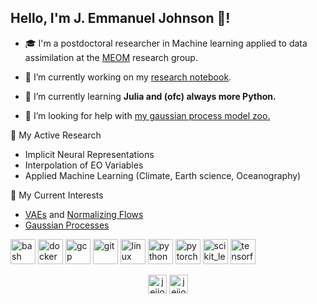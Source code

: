 ## Hello, I'm J. Emmanuel Johnson 👋!

- 🎓 I'm a postdoctoral researcher in Machine learning applied to data assimilation at the [MEOM](https://meom-group.github.io) research group.

- 🔭 I’m currently working on my [research notebook](https://jejjohnson.github.io/research_notebook/intro.html).

- 🌱 I’m currently learning **Julia and (ofc) always more Python.**

- 🤝 I’m looking for help with [my gaussian process model zoo.](https://jejjohnson.github.io/gp_model_zoo/)

:notebook_with_decorative_cover: My Active Research

* Implicit Neural Representations
* Interpolation of EO Variables
* Applied Machine Learning (Climate, Earth science, Oceanography)

:notebook_with_decorative_cover: My Current Interests

* [VAEs]() and [Normalizing Flows](https://github.com/janosh/awesome-normalizing-flows)
* [Gaussian Processes](https://github.com/thomaspinder/GPJax)

<p align="left"><img src="https://www.vectorlogo.zone/logos/gnu_bash/gnu_bash-icon.svg" alt="bash" width="40" height="40"/> <img src="https://devicons.github.io/devicon/devicon.git/icons/docker/docker-original-wordmark.svg" alt="docker" width="40" height="40"/> <img src="https://www.vectorlogo.zone/logos/google_cloud/google_cloud-icon.svg" alt="gcp" width="40" height="40"/> <img src="https://www.vectorlogo.zone/logos/git-scm/git-scm-icon.svg" alt="git" width="40" height="40"/> <img src="https://devicons.github.io/devicon/devicon.git/icons/linux/linux-original.svg" alt="linux" width="40" height="40"/> <img src="https://devicons.github.io/devicon/devicon.git/icons/python/python-original.svg" alt="python" width="40" height="40"/> <img src="https://www.vectorlogo.zone/logos/pytorch/pytorch-icon.svg" alt="pytorch" width="40" height="40"/> <img src="https://upload.wikimedia.org/wikipedia/commons/0/05/Scikit_learn_logo_small.svg" alt="scikit_learn" width="40" height="40"/> <img src="https://www.vectorlogo.zone/logos/tensorflow/tensorflow-icon.svg" alt="tensorflow" width="40" height="40"/></p>

<p align="center">
<a href="https://twitter.com/jejjohnson" target="blank"><img align="center" src="https://cdn.jsdelivr.net/npm/simple-icons@3.0.1/icons/twitter.svg" alt="jejjohnson" height="30" width="30" /></a>
<a href="https://linkedin.com/in/jejjohnson" target="blank"><img align="center" src="https://cdn.jsdelivr.net/npm/simple-icons@3.0.1/icons/linkedin.svg" alt="jejjohnson" height="30" width="30" /></a>
</p>
